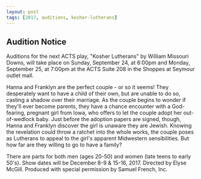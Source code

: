 ```yaml
---
layout: post
tags: [2017, auditions, kosher-lutherans]
---
```


## Audition Notice

Auditions for the next ACTS play, "Kosher Lutherans" by William Missouri Downs, will take place on Sunday, September 24, at 6:00pm and Monday, September 25, at 7:00pm at the ACTS Suite 208 in the Shoppes at Seymour outlet mall.

Hanna and Franklyn are the perfect couple - or so it seems! They desperately want to have a child of their own, but are unable to do so, casting a shadow over their marriage. As the couple begins to wonder if they'll ever become parents, they have a chance encounter with a God-fearing, pregnant girl from Iowa, who offers to let the couple adopt her out-of-wedlock baby. Just before the adoption papers are signed, though, Hanna and Franklyn discover the girl is unaware they are Jewish. Knowing the revelation could throw a ratchet into the whole works, the couple poses as Lutherans to appeal to the girl's apparent Midwestern sensibilities. But how far are they willing to go to have a family?

There are parts for both men (ages 20-50) and women (late teens to early 50's). Show dates will be December 8-9 & 15-16, 2017. Directed by Elyse McGill. Produced with special permission by Samuel French, Inc.
